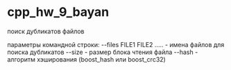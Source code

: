 # cpp_hw_9_bayan

поиск дубликатов файлов 

параметры командной строки:
--files FILE1 FILE2 .....     -  имена файлов для поиска дубликатов
--size                        -  размер блока чтения файла
--hash                        -  алгоритм хэширования (boost_hash  или boost_crc32) 
